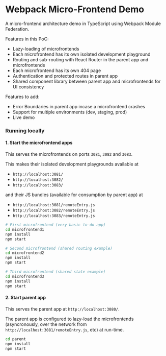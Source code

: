 # Webpack Micro-Frontend Demo

A micro-frontend architecture demo in TypeScript using Webpack Module Federation.

Features in this PoC:

- Lazy-loading of microfrontends
- Each microfrontend has its own isolated development playground
- Routing and sub-routing with React Router in the parent app and microfrontends
- Each microfrontend has its own 404 page
- Authentication and protected routes in parent app
- Shared component library between parent app and microfrontends for UI consistency

Features to add:

- Error Boundaries in parent app incase a microfrontend crashes
- Support for multiple environments (dev, staging, prod)
- Live demo

### Running locally

#### 1. Start the microfrontend apps

This serves the microfrontends on ports `3081`, `3082` and `3083`.

This makes their isolated development playgrounds available at

- `http://localhost:3081/`
- `http://localhost:3082/`
- `http://localhost:3083/`

and their JS bundles (available for consumption by parent app) at

- `http://localhost:3081/remoteEntry.js`
- `http://localhost:3082/remoteEntry.js`
- `http://localhost:3083/remoteEntry.js`

```sh
# First microfrontend (very basic to-do app)
cd microfrontend1
npm install
npm start

# Second microfrontend (shared routing example)
cd microfrontend2
npm install
npm start

# Third microfrontend (shared state example)
cd microfrontend3
npm install
npm start
```

#### 2. Start parent app

This serves the parent app at `http://localhost:3080/`.

The parent app is configured to lazy-load the microfrontends (asyncronously, over the network from `http://localhost:3081/remoteEntry.js`, etc) at run-time.

```sh
cd parent
npm install
npm start
```
